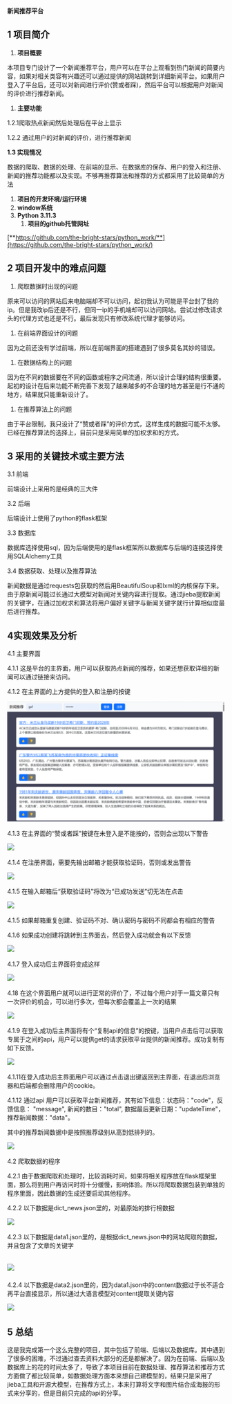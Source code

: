 **新闻推荐平台**
## **1 项目简介**
1. **项目概要**

本项目专门设计了一个新闻推荐平台，用户可以在平台上观看到热门新闻的简要内容，如果对相关类容有兴趣还可以通过提供的网站跳转到详细新闻平台。如果用户登入了平台后，还可以对新闻进行评价(赞或者踩)，然后平台可以根据用户对新闻的评价进行推荐新闻。

1. **主要功能**

1.2.1爬取热点新闻然后处理后在平台上显示

1.2.2 通过用户的对新闻的评价，进行推荐新闻

**1.3 实现情况**

数据的爬取、数据的处理、在前端的显示、在数据库的保存、用户的登入和注册、新闻的推荐功能都以及实现。不够再推荐算法和推荐的方式都采用了比较简单的方法

1. **项目的开发环境/运行环境**
1. **window系统**
1. **Python 3.11.3** 
   1. **项目的github托管网址**

[**https://github.com/the-bright-stars/python_work/**](https://github.com/the-bright-stars/python_work/)

## **2 项目开发中的难点问题**

1. 爬取数据时出现的问题

原来可以访问的网站后来电脑端却不可以访问，起初我认为可能是平台封了我的ip。但是我改ip后还是不行，但同一ip的手机端却可以访问网站。尝试过修改请求头的代理方式也还是不行。最后发现只有修改系统代理才能够访问。

1. 在前端界面设计的问题

因为之前还没有学过前端，所以在前端界面的搭建遇到了很多莫名其妙的错误。

1. 在数据结构上的问题

因为在不同的数据要在不同的函数或程序之间流通，所以设计合理的结构很重要。起初的设计在后来功能不断完善下发现了越来越多的不合理的地方甚至是行不通的地方，结果就只能重新设计了。

1. 在推荐算法上的问题

由于平台限制，我只设计了“赞或者踩”的评价方式，这样生成的数据可能不太够。已经在推荐算法的选择上，目前只是采用简单的加权求和的方式。



## **3 采用的关键技术或主要方法**
3.1 前端

前端设计上采用的是经典的三大件

3.2 后端

后端设计上使用了python的flask框架

3.3 数据库

数据库选择使用sql，因为后端使用的是flask框架所以数据库与后端的连接选择使用SQLAlchemy工具

3.4 数据获取、处理以及推荐算法

新闻数据是通过requests包获取的然后用BeautifulSoup和lxml的内核保存下来。由于原新闻可能过长通过大模型对新闻对关键内容进行提取。通过jieba提取新闻的关键字，在通过加权求和算法将用户偏好关键字与新闻关键字就行计算相似度最后进行推荐。
## **4实现效果及分析**

4.1 主要界面

4.1.1 这是平台的主界面，用户可以获取热点新闻的推荐，如果还想获取详细的新闻可以通过链接来访问。

4.1.2 在主界面的上方提供的登入和注册的按键

![](image/001.png)

4.1.3 在主界面的“赞或者踩”按键在未登入是不能按的，否则会出现以下警告

![](readmi.assets/002.png)

4.1.4 在注册界面，需要先输出邮箱才能获取验证码，否则或发出警告

![](readmi.assets/003.png)

4.1.5 在输入邮箱后“获取验证码”将改为“已成功发送”切无法在点击

![](readmi.assets/004.png)



4.1.5 如果邮箱重复创建、验证码不对、确认密码与密码不同都会有相应的警告

4.1.6 如果成功创建将跳转到主界面去，然后登入成功就会有以下反馈

![](readmi.assets/005.png)

4.1.7 登入成功后主界面将变成这样

![](readmi.assets/006.png)

4.18 在这个界面用户就可以进行正常的评价了，不过每个用户对于一篇文章只有一次评价的机会，可以进行多次，但每次都会覆盖上一次的结果

![](readmi.assets/007.png)

4.1.9 在登入成功后主界面将有个“复制api的信息”的按键，当用户点击后可以获取专属于之间的api，用户可以提供get的请求获取平台提供的新闻推荐。成功复制有如下反馈。

![](readmi.assets/008.png)

4.1.11在登入成功后主界面用户可以通过点击退出键返回到主界面，在退出后浏览器和后端都会删除用户的cookie。

4.1.12 通过api 用户可以获取平台新闻推荐，其有如下信息：状态码："code"，反馈信息： "message", 新闻的数目："total", 数据最后更新日期："updateTime"，推荐新闻数据："data"。

其中的推荐新闻数据中是按照推荐级别从高到低排列的。

![](readmi.assets/009.png)





4.2 爬取数据的程序

4.2.1 由于数据爬取和处理时，比较消耗时间，如果将相关程序放在flask框架里面，那么将到用户再访问时将十分缓慢，影响体验。所以将爬取数据包装到单独的程序里面，因此数据的生成还要启动其他程序。

4.2.2 以下数据是dict\_news.json里的，对最原始的排行榜数据

![](readmi.assets/010.png)

4.2.3 以下数据是data1.json里的，是根据dict\_news.json中的网站爬取的数据，并且包含了文章的关键字
## ![](readmi.assets/011.png)
4.2.4 以下数据是data2.json里的，因为data1.json中的content数据过于长不适合再平台直接显示，所以通过大语言模型对content提取关键内容

![](readmi.assets/012.png)


## **5 总结**
这是我完成第一个这么完整的项目，其中包括了前端、后端以及数据库。其中遇到了很多的困难，不过通过查去资料大部分的还是都解决了。因为在前端、后端以及数据库上的花的时间太多了，导致了本项目目前在数据处理、推荐算法和推荐方式方面做了都比较简单，如数据处理方面本来想自己建模型的，结果只是采用了jieba工具和开源大模型，在推荐方式上，本来打算将文字和图片结合成海报的形式来分享的，但是目前只完成的api的分享。
